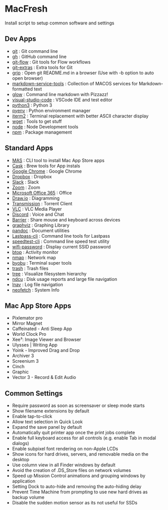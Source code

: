 # MacFresh

Install script to setup common software and settings

## Dev Apps

- [git](https://formulae.brew.sh/formula/git) : Git command line
- [gh](https://formulae.brew.sh/formula/gh) : GitHub command line
- [git-flow](https://formulae.brew.sh/formula/git-flow) : Git tools for Flow workflows
- [git-extras](https://formulae.brew.sh/formula/git-extras) : Extra tools for Git
- [grip](https://formulae.brew.sh/formula/grip) : Open git README.md in a browser (Use with -b option to auto open
  browser)
- [markdown-service-tools](https://formulae.brew.sh/formula/markdown-service-tools) : Collection of MACOS services for Markdown-formatted text
- [glow](https://formulae.brew.sh/formula/glow) : Command line markdown with Pizzazz!
- [visual-studio-code](https://formulae.brew.sh/formula/visual-studio-code) : VSCode IDE and test editor
- [python3](https://formulae.brew.sh/formula/python) : Python 3
- [pyenv](https://formulae.brew.sh/formula/pyenv) : Python environment manager
- [iterm2](https://formulae.brew.sh/formula/iterm2) : Terminal replacement with better ASCII character display
- [wget](https://formulae.brew.sh/formula/wget) : Tools to get stuff
- [node](https://formulae.brew.sh/formula/node) : Node Development tools
- [npm](https://formulae.brew.sh/formula/npm) : Package management

## Standard Apps

- [MAS](https://formulae.brew.sh/formula/mas) : CLI tool to install Mac App Store apps
- [Cask](https://formulae.brew.sh/formula/cask) : Brew tools for App instals
- [Google Chrome](goggle.com) : Google Chrome
- [Dropbox](dropbox.com) : Dropbox
- [Slack](slack.com) : Slack
- [Zoom](zoom.com) : Zoom
- [Microsoft Office 365](office365.com) : Office
- [Draw.io](draw.io) : Diagramming
- [Transmission](https://transmissionbt.com) : Torrent Client
- [VLC](vlc.com) : VLC Media Player
- [Discord](discore.com) : Voice and Chat
- [Barrier](https://formulae.brew.sh/formula/barrier) : Share mouse and keyboard across devices
- [graphviz](graphviz.com) : Graphing Library
- [pandoc](pandoc.com) : Document utilities
- [Lastpass-cli](https://formulae.brew.sh/formula/lastpass-cli) : Command line tools for Lastpass
- [speedtest-cli](https://formulae.brew.sh/formula/speedtest-cli) : Command line speed test utility
- [wifi-password](https://formulae.brew.sh/formula/wifi-password) : Display current SSID password
- [btop](https://formulae.brew.sh/formula/btop) : Activity monitor
- [nmap](https://formulae.brew.sh/formula/nmap) : Network map
- [byobu](https://formulae.brew.sh/formula/byobu) : Terminal super tools
- [trash](https://formulae.brew.sh/formula/trash) : Trash files
- [tree](https://formulae.brew.sh/formula/tree) : Visualize filesystem hierarchy
- [ndcu](https://formulae.brew.sh/formula/ndcu) : Disk usage reports and large file navigation
- [lnav](https://formulae.brew.sh/formula/lnav) : Log file navigation
- [neofetch](https://formulae.brew.sh/formula/neofetch) : System Info

## Mac App Store Apps

- Pixlemator pro
- Mirror Magnet
- Caffeinated - Anti Sleep App
- World Clock Pro
- Xee³: Image Viewer and Browser
- Ulysses | Writing App
- Yoink - Improved Drag and Drop
- Archiver 3
- Screenium 3
- Cinch
- Graphic
- Vector 3 - Record & Edit Audio

## Common Settings

- Require password as soon as screensaver or sleep mode starts
- Show filename extensions by default
- Enable tap-to-click
- Allow text selection in Quick Look
- Expand the save panel by default
- Automatically quit printer app once the print jobs complete
- Enable full keyboard access for all controls (e.g. enable Tab in modal dialogs)
- Enable subpixel font rendering on non-Apple LCDs
- Show icons for hard drives, servers, and removable media on the desktop
- Use column view in all Finder windows by default
- Avoid the creation of .DS_Store files on network volumes
- Speed up Mission Control animations and grouping windows by application
- Setting Dock to auto-hide and removing the auto-hiding delay
- Prevent Time Machine from prompting to use new hard drives as backup volume
- Disable the sudden motion sensor as its not useful for SSDs
